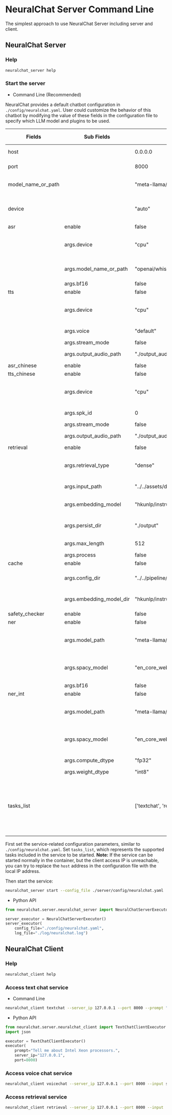 # NeuralChat Server Command Line

The simplest approach to use NeuralChat Server including server and client.

## NeuralChat Server
### Help
```bash
neuralchat_server help
```
### Start the server
- Command Line (Recommended)

NeuralChat provides a default chatbot configuration in `./config/neuralchat.yaml`. User could customize the behavior of this chatbot by modifying the value of these fields in the configuration file to specify which LLM model and plugins to be used.

| Fields                    | Sub Fields               | Default Values                             | Possible Values                  |
| ------------------------- | ------------------------ | --------------------------------------- | --------------------------------- |
| host                      |                          | 0.0.0.0                                 | Any valid IP address              |
| port                      |                          | 8000                                    | Any valid port number             |
| model_name_or_path        |                          | "meta-llama/Llama-2-7b-chat-hf"        | A valid model name or path        |
| device                    |                          | "auto"                                  | "cpu", "hpu", "xpu", "cuda"       |
| asr                       | enable                   | false                                   | true, false                       |
|                           | args.device              | "cpu"                                   | "cpu", "hpu", "xpu", "cuda"       |
|                           | args.model_name_or_path  | "openai/whisper-small"                 | A valid ASR model name or path    |
|                           | args.bf16                | false                                   | true, false                       |
| tts                       | enable                   | false                                   | true, false                       |
|                           | args.device              | "cpu"                                   | "cpu", "hpu", "xpu", "cuda"       |
|                           | args.voice               | "default"                               | A valid TTS voice                 |
|                           | args.stream_mode         | false                                   | true, false                       |
|                           | args.output_audio_path   | "./output_audio.wav"                    | A valid file path                 |
| asr_chinese               | enable                   | false                                   | true, false                       |
| tts_chinese               | enable                   | false                                   | true, false                       |
|                           | args.device              | "cpu"                                   | "cpu", "hpu", "xpu", "cuda"       |
|                           | args.spk_id              | 0                                       | A valid speaker ID                |
|                           | args.stream_mode         | false                                   | true, false                       |
|                           | args.output_audio_path   | "./output_audio.wav"                    | A valid file path                 |
| retrieval                 | enable                   | false                                   | true, false                       |
|                           | args.retrieval_type      | "dense"                                 | "dense", other retrieval types   |
|                           | args.input_path          | "../../assets/docs/"                   | A valid input path                |
|                           | args.embedding_model     | "hkunlp/instructor-large"              | A valid embedding model           |
|                           | args.persist_dir         | "./output"                              | A valid directory path            |
|                           | args.max_length          | 512                                     | Any valid integer                 |
|                           | args.process             | false                                   | true, false                       |
| cache                     | enable                   | false                                   | true, false                       |
|                           | args.config_dir          | "../../pipeline/plugins/caching/cache_config.yaml" | A valid directory path |
|                           | args.embedding_model_dir | "hkunlp/instructor-large"              | A valid directory path             |
| safety_checker            | enable                   | false                                   | true, false                       |
| ner                       | enable                   | false                                   | true, false                       |
|                           | args.model_path          | "meta-llama/Llama-2-7b-chat-hf"        | A valid directory path of llm model   |
|                           | args.spacy_model         | "en_core_web_lg"                       | A valid name of downloaded spacy model      |
|                           | args.bf16                | false                                   | true, false                          |
| ner_int                   | enable                   | false                                   | true, false                          |
|                           | args.model_path          | "meta-llama/Llama-2-7b-chat-hf"        | A valid directory path of llm model      |
|                           | args.spacy_model         | "en_core_web_lg"                       | A valid name of downloaded spacy model   |
|                           | args.compute_dtype       | "fp32"                                  | "fp32", "int8"                       |
|                           | args.weight_dtype        | "int8"                                  | "int8", "int4"                       |
| tasks_list                |                          | ['textchat', 'retrieval']              | List of task names, including 'textchat', 'voicechat', 'retrieval', 'text2image', 'finetune', 'photoai'                |



First set the service-related configuration parameters, similar to `./config/neuralchat.yaml`. Set `tasks_list`, which represents the supported tasks included in the service to be started.
**Note:** If the service can be started normally in the container, but the client access IP is unreachable, you can try to replace the `host` address in the configuration file with the local IP address.

Then start the service:
```bash
neuralchat_server start --config_file ./server/config/neuralchat.yaml
```

- Python API
```python
from neuralchat.server.neuralchat_server import NeuralChatServerExecutor

server_executor = NeuralChatServerExecutor()
server_executor(
    config_file="./config/neuralchat.yaml", 
    log_file="./log/neuralchat.log")
```

## NeuralChat Client

### Help
```bash
neuralchat_client help
```
### Access text chat service

- Command Line
```bash
neuralchat_client textchat --server_ip 127.0.0.1 --port 8000 --prompt "Tell me about Intel Xeon processors."
```

- Python API
```python
from neuralchat.server.neuralchat_client import TextChatClientExecutor
import json

executor = TextChatClientExecutor()
executor(
    prompt="Tell me about Intel Xeon processors.",
    server_ip="127.0.0.1",
    port=8000)
```

### Access voice chat service
```bash
neuralchat_client voicechat --server_ip 127.0.0.1 --port 8000 --input say_hello.wav --output response.wav
```

### Access retrieval service
```bash
neuralchat_client retrieval --server_ip 127.0.0.1 --port 8000 --input ./docs/
```
